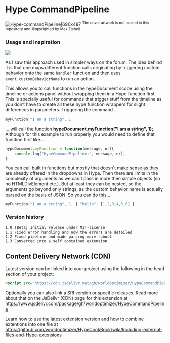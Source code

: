 # Hype CommandPipeline

![Hype-commandPipeline|690x487](https://playground.maxziebell.de/Hype/CommandPipeline/HypeCommandPipeline.jpg) 
<sup>The cover artwork is not hosted in this repository and &copy;opyrighted by Max Ziebell</sup>

### Usage and inspiration

<img src='https://forums.tumult.com//uploads/db2156/original/2X/1/19f684bf0e0ab570320fa8a2a4bde62dff4e2f2c.jpeg'>

As I saw this approach used in simpler ways on the forum. The idea behind it is that one maps different function calls originating by triggering custom behavior onto the same `handler` function and then uses `event.customBehaviorName` to run an action.

This allows you to call functions in the hypeDocument scope using the timeline or actions panel without wrapping them in a Hype function first. This is specially useful for commands that trigger stuff from the timeline as you don’t have to create all these hype function wrappers for slight differences in parameters. Triggering the command ...
```javascript
myFunction|"I am a string", 1
```
... will call the function **hypeDocument.myFunction("I am a string", 1);**. Although for this example to run properly  you would need to define that function first like…

```javascript
hypeDocument.myFunction = function(message, nr){
    console.log("HypeCommandPipeline:", message, nr);
}
```
You can call built in functions but mostly that doesn't make sense as they are already offered in the dropdowns in Hype. Then there are limits in the complexity of arguments as we can't pass in more then simple objects (so no HTMLDivElement etc.). But at least they can be nested, so the arguments go beyond only strings, as the custom behavior name is actually parsed on the basis of JSON. So you can do this…
```javascript
myFunction|"I am a string", 1, { "hello": [1,2,3,4,5,6] }
```

### Version history
`1.0 (Beta) Initial release under MIT-license`\
`1.1 Fixed error handling and now the errors are detailed`\
`1.2 Fixed pipeline and made parsing more robust`\
`1.3 Converted into a self contained extension`

Content Delivery Network (CDN)
--
Latest version can be linked into your project using the following in the head section of your project:
```html
<script src="https://cdn.jsdelivr.net/gh/worldoptimizer/HypeCommandPipeline/HypeCommandPipeline.min.js"></script>
```

Optionally you can also link a SRI version or specific releases. 
Read more about that on the JsDelivr (CDN) page for this extension at https://www.jsdelivr.com/package/gh/worldoptimizer/HypeCommandPipeline

Learn how to use the latest extension version and how to combine extentions into one file at
https://github.com/worldoptimizer/HypeCookBook/wiki/Including-external-files-and-Hype-extensions
